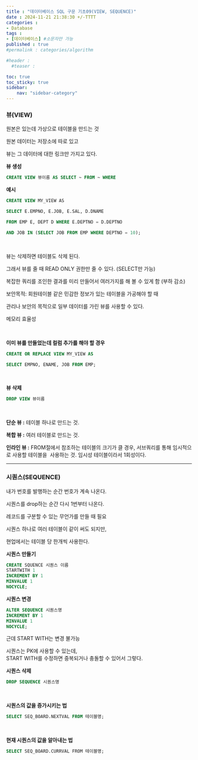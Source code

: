 ```yaml
---
title : "데이터베이스 SQL 구문 기초09(VIEW, SEQUENCE)"
date : 2024-11-21 21:38:30 +/-TTTT
categories : 
- Database
tags : 
- [데이터베이스] #소문자만 가능
published : true
#permalink : categories/algorithm

#header :
  #teaser : 

toc: true
toc_sticky: true
sidebar:
    nav: "sidebar-category"
---
```


### 뷰(VIEW)

원본은 있는데 가상으로 테이블을 만드는 것

원본 데이터는 저장소에 따로 있고

뷰는 그 데이터에 대한 링크만 가지고 있다.

**뷰 생성**

```sql
CREATE VIEW 뷰이름 AS SELECT ~ FROM ~ WHERE
```

**예시**

```sql
CREATE VIEW MY_VIEW AS 

SELECT E.EMPNO, E.JOB, E.SAL, D.DNAME

FROM EMP E, DEPT D WHERE E.DEPTNO = D.DEPTNO

AND JOB IN (SELECT JOB FROM EMP WHERE DEPTNO = 10);
```

&nbsp;

뷰는 삭제하면 테이블도 삭제 된다.

그래서 뷰를 줄 때 READ ONLY 권한만 줄 수 있다. (SELECT만 가능)

복잡한 쿼리를 조인한 결과를 미리 만들어서 여러가지를 해 볼 수 있게 함 (부하 감소)

보안목적: 회원테이블 같은 민감한 정보가 있는 테이블을 가공해야 할 때

관리나 보안의 목적으로 일부 데이터를 가린 뷰를 사용할 수 있다.

메모리 효율성

&nbsp;

**이미 뷰를 만들었는데 컬럼 추가를 해야 할 경우**

```sql
CREATE OR REPLACE VIEW MY_VIEW AS

SELECT EMPNO, ENAME, JOB FROM EMP;
```

&nbsp;

**뷰 삭제**

```sql
DROP VIEW 뷰이름
```

&nbsp;

**단순 뷰 :** 테이블 하나로 만드는 것.

**복합 뷰 :** 여러 테이블로 만드는 것.

**인라인 뷰 :** FROM절에서 참조하는 테이블의 크기가 클 경우, 서브쿼리를 통해 임시적으로 사용할 테이블을  사용하는 것. 임시성 테이블이라서 1회성이다.

* * *

### 시퀀스(SEQUENCE)

내가 번호를 발행하는 순간 번호가 계속 나온다.

시퀀스를 drop하는 순간 다시 1번부터 나온다.

레코드를 구분할 수 있는 무언가를 만들 때 필요

시퀀스 하나로 여러 테이블이 같이 써도 되지만,

현업에서는 테이블 당 한개씩 사용한다.

**시퀀스 만들기**

```sql
CREATE SQUENCE 시퀀스 이름 
STARTWITH 1
INCREMENT BY 1
MINVALUE 1
NOCYCLE;
```

**시퀀스 변경**

```sql
ALTER SEQUENCE 시퀀스명 
INCREMENT BY 1
MINVALUE 1
NOCYCLE;
```

근데 START WITH는 변경 불가능

시퀀스는 PK에 사용할 수 있는데,  
START WITH를 수정하면 중복되거나 충돌할 수 있어서 그렇다.

**시퀀스 삭제**

```sql
DROP SEQUENCE 시퀀스명
```

&nbsp;

**시퀀스의 값을 증가시키는 법**
```sql
SELECT SEQ_BOARD.NEXTVAL FROM 테이블명;
```
&nbsp;

**현재 시퀀스의 값을 알아내는 법**
```sql
SELECT SEQ_BOARD.CURRVAL FROM 테이블명;
```
